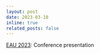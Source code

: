 ```yaml
---
layout: post
date: 2023-03-10
inline: true
related_posts: false
---
```


<a href='https://uroweb.org/education-events/38th-annual-eau-congress'>EAU 2023</a>: Conference presentation